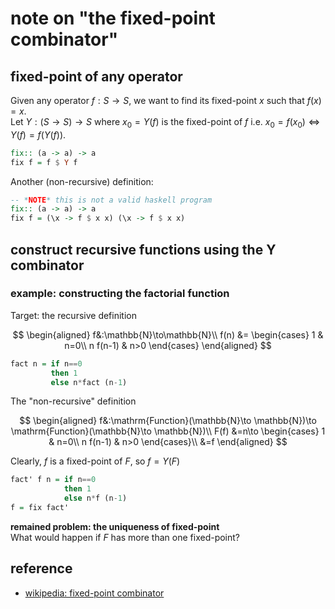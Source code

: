 # note on "the fixed-point combinator"

## fixed-point of any operator

Given any operator $f:S\to S$, we want to find its fixed-point $x$ such that $f(x) = x$.  
Let $Y:(S\to S)\to S$ where $x_0= Y(f)$ is the fixed-point of $f$ i.e. $x_0 = f(x_0) \iff Y(f) = f(Y(f))$.  

```haskell
fix:: (a -> a) -> a
fix f = f $ Y f
```

Another (non-recursive) definition: 

```haskell
-- *NOTE* this is not a valid haskell program
fix:: (a -> a) -> a
fix f = (\x -> f $ x x) (\x -> f $ x x)
```

## construct recursive functions using the Y combinator

### example: constructing the factorial function


Target: the recursive definition

$$
\begin{aligned}
f&:\mathbb{N}\to\mathbb{N}\\
f(n) &=
  \begin{cases}
    1        & n=0\\
    n f(n-1) & n>0
  \end{cases}
\end{aligned}
$$

```haskell
fact n = if n==0
         then 1
         else n*fact (n-1)
```

The "non-recursive" definition

$$
\begin{aligned}
f&:\mathrm{Function}(\mathbb{N}\to \mathbb{N})\to \mathrm{Function}(\mathbb{N}\to \mathbb{N})\\
F(f)
&=n\to 
  \begin{cases}
    1        & n=0\\
    n f(n-1) & n>0
  \end{cases}\\
&=f
\end{aligned}
$$

Clearly, $f$ is a fixed-point of $F$, so $f=Y(F)$

```haskell
fact' f n = if n==0
            then 1
            else n*f (n-1)
f = fix fact'
```


**remained problem: the uniqueness of fixed-point**  
What would happen if $F$ has more than one fixed-point?



## reference

- [wikipedia: fixed-point combinator](https://en.wikipedia.org/wiki/Fixed-point_combinator)
